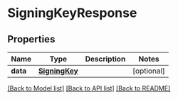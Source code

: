 # SigningKeyResponse

## Properties
Name | Type | Description | Notes
------------ | ------------- | ------------- | -------------
**data** | [**SigningKey**](SigningKey.md) |  | [optional]

[[Back to Model list]](../README.md#documentation-for-models) [[Back to API list]](../README.md#documentation-for-api-endpoints) [[Back to README]](../README.md)


